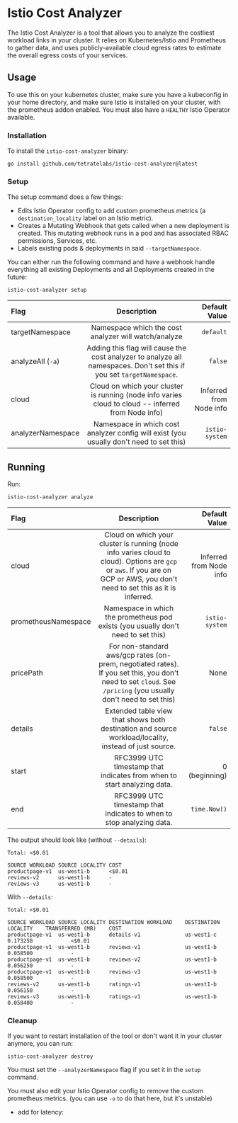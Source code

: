 # Istio Cost Analyzer

The Istio Cost Analyzer is a tool that allows you to analyze the costliest workload links in your cluster. It relies on Kubernetes/Istio and Prometheus to gather
data, and uses publicly-available cloud egress rates to estimate the overall egress costs of your services.

## Usage

To use this on your kubernetes cluster, make sure you have a kubeconfig in your home directory, and make sure Istio is installed on your cluster, with the prometheus addon enabled. You must also have a `HEALTHY` Istio Operator available.


### Installation

To install the `istio-cost-analyzer` binary:

```shell
go install github.com/tetratelabs/istio-cost-analyzer@latest
```

### Setup

The setup command does a few things:
- Edits Istio Operator config to add custom prometheus metrics (a `destination_locality` label on an Istio metric).
- Creates a Mutating Webhook that gets called when a new deployment is created. This mutating webhook runs in a pod and has associated RBAC permissions, Services, etc.
- Labels existing pods & deployments in said `--targetNamespace`.

You can either run the following command and have a webhook handle everything all existing Deployments and all Deployments created in the future:

```
istio-cost-analyzer setup
```

| Flag              |                                                      Description                                                      |           Default Value |
|:------------------|:---------------------------------------------------------------------------------------------------------------------:|------------------------:|
| targetNamespace   |                                 Namespace which the cost analyzer will watch/analyze                                  |               `default` |
| analyzeAll (`-a`) | Adding this flag will cause the cost analyzer to analyze all namespaces. Don't set this if you set `targetNamespace`. |                 `false` |
| cloud             |          Cloud on which your cluster is running (node info varies cloud to cloud -- inferred from Node info)          | Inferred from Node info |
| analyzerNamespace |                Namespace in which cost analyzer config will exist (you usually don't need to set this)                |          `istio-system` |


## Running

Run:

```
istio-cost-analyzer analyze
```

| Flag                |                                                                                  Description                                                                                  |            Default Value |
|:--------------------|:-----------------------------------------------------------------------------------------------------------------------------------------------------------------------------:|-------------------------:|
| cloud               | Cloud on which your cluster is running (node info varies cloud to cloud). Options are `gcp` or `aws`. If you are on GCP or AWS, you don't need to set this as it is inferred. |  Inferred from Node info |
| prometheusNamespace |                                               Namespace in which the prometheus pod exists (you usually don't need to set this)                                               |           `istio-system` |
| pricePath           |        For non-standard aws/gcp rates (on-prem, negotiated rates). If you set this, you don't need to set `cloud`. See `/pricing` (you usually don't need to set this)        |                     None |
| details             |                                     Extended table view that shows both destination and source workload/locality, instead of just source.                                     |                  `false` |
| start               |                                                    RFC3999 UTC timestamp that indicates from when to start analyzing data.                                                    |            0 (beginning) |
| end                 |                                                     RFC3999 UTC timestamp that indicates to when to stop analyzing data.                                                      |             `time.Now()` |


The output should look like (without `--details`): 

```
Total: <$0.01

SOURCE WORKLOAD	SOURCE LOCALITY	COST   
productpage-v1 	us-west1-b     	<$0.01	
reviews-v2     	us-west1-b     	-     	
reviews-v3     	us-west1-b     	-  
```
With `--details`:

```
Total: <$0.01

SOURCE WORKLOAD	SOURCE LOCALITY	DESTINATION WORKLOAD	DESTINATION LOCALITY	TRANSFERRED (MB)	COST   
productpage-v1 	us-west1-b     	details-v1          	us-west1-c          	0.173250        	<$0.01	
productpage-v1 	us-west1-b     	reviews-v1          	us-west1-b          	0.058500        	-     	
productpage-v1 	us-west1-b     	reviews-v2          	us-west1-b          	0.056250        	-     	
productpage-v1 	us-west1-b     	reviews-v3          	us-west1-b          	0.058500        	-     	
reviews-v2     	us-west1-b     	ratings-v1          	us-west1-b          	0.056150        	-     	
reviews-v3     	us-west1-b     	ratings-v1          	us-west1-b          	0.058400        	-    
```

### Cleanup

If you want to restart installation of the tool or don't want it in your cluster anymore, you can run:
    
```
istio-cost-analyzer destroy
```

You must set the `--analyzerNamespace` flag if you set it in the `setup` command.

You must also edit your Istio Operator config to remove the custom prometheus metrics. (you can use `-o` to do that here, but it's unstable)




- add for latency: